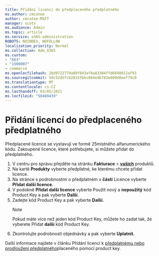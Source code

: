 ```yaml
---
title: Přidání licencí do předplaceného předplatného
ms.author: cmcatee
author: cmcatee-MSFT
manager: scotv
ms.audience: Admin
ms.topic: article
ms.service: o365-administration
ROBOTS: NOINDEX, NOFOLLOW
localization_priority: Normal
ms.collection: Adm_O365
ms.custom:
- "663"
- "1500007"
- commerce
ms.openlocfilehash: 28d9722779a89f843af8a83304ffd6640012af93
ms.sourcegitcommit: 5dc52d5fcb2833fbbc064edb783e609d8eef79c0
ms.translationtype: MT
ms.contentlocale: cs-CZ
ms.lasthandoff: 03/05/2021
ms.locfileid: "50469439"
---
```

# <a name="add-seats-to-a-prepaid-subscription"></a>Přidání licencí do předplaceného předplatného

Předplacené licence se vystavují ve formě 25místného alfanumerického kódu. Zakoupené licence, které potřebujete, si můžete přidat do předplatného.

1. V centru pro správu přejděte na stránku **Fakturace**  >  **[vašich](https://go.microsoft.com/fwlink/p/?linkid=842054)** produktů.
2. Na kartě **Produkty** vyberte předplatné, ke kterému chcete přidat licence.
3. Na stránce s podrobnostmi o předplatném v **části** Licence vyberte **Přidat další licence.**
4. V podokně **Přidat další licence** vyberte Použít nový a **nepoužitý** kód Product Key a pak vyberte **Další.**
5. Zadejte kód Product Key a pak vyberte **Další.**
    > [!NOTE]
    > Pokud máte více než jeden kód Product Key, můžete ho zadat tak, že vyberete Přidat **další** kód Product Key.
6. Zkontrolujte podrobnosti objednávky a pak vyberte **Uplatnit.**

Další informace najdete v článku Přidání licencí k [předplatnému nebo prodloužení předplatného](https://docs.microsoft.com/microsoft-365/commerce/licenses/add-licenses-using-product-key)placeného pomocí product key.